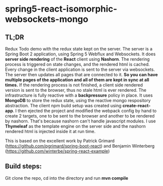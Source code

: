 # spring5-react-isomorphic-websockets-mongo
## TL;DR
Redux Todo demo with the redux state kept on the server. The server is a Spring Boot 2 application, using Spring 5 Webflux and Websockets.
It does **server side rendering** of the **React** client using **Nashorn**. The rendering process is triggered on state changes, 
and the rendered html is cached. 
Every change in the client application is sent to the server via websockets. The server then updates all pages that are connected to it.
**So you can have multiple pages of the application and all of them are kept in sync at all times.**
If the rendering process is not finished, a client side rendered version is sent to the browser, thus no stale html is ever rendered.
The infrastructure is fully reactive with a **backpressure** policy in place.
It uses **MongoDB** to store the redux state, using the reactive mongo respository abstraction.
The client npm build setup was created using **create-react-app**. I then ejected the project and modified the webpack config by hand 
to create 2 targets, one to be sent to the browser and another to be rendered by nashorn. That's because nashorn can't handle javascript
modules.
I use **Thymeleaf** as the template engine on the server side and the nashorn rendered html is injected inside it at run time.

This is based on the excellent work by Patrick Grimard (https://github.com/pgrimard/spring-boot-react) and 
Benjamin Winterberg (https://github.com/winterbe/spring-react-example)

## Build steps:
Git clone the repo, cd into the directory and run **mvn compile**
